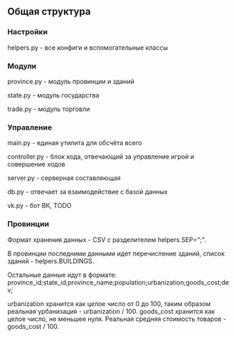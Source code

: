 ## Общая структура

### Настройки

helpers.py - все конфиги и вспомогательные классы

### Модули

province.py - модуль провинции и зданий

state.py - модуль государства

trade.py - модуль торговли

### Управление

main.py - единая утилита для обсчёта всего

controller.py - блок кода, отвечающий за управление игрой и совершение ходов

server.py - серверная составляющая

db.py - отвечает за взаимодействие с базой данных

vk.py - бот ВК, TODO

### Провинции

Формат хранения данных - CSV с разделителем helpers.SEP=";".

В провинции последними данными идет перечисление зданий, список зданий - helpers.BUILDINGS.

Остальные данные идут в формате: province_id;state_id;province_name;population;urbanization;goods_cost;dev;

urbanization хранится как целое число от 0 до 100, таким образом реальная урбанизация - urbanization / 100.
goods_cost хранится как целое число, не меньшее нуля. Реальная средняя стоимость товаров - goods_cost / 100.
